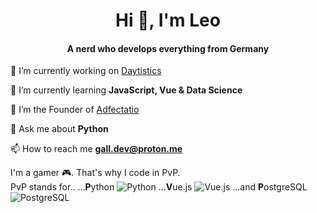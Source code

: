 <h1 align="center">Hi 🗽, I'm Leo</h1>
<h4 align="center">A nerd who develops everything from Germany</h4>

🔭 I’m currently working on [Daytistics](https://github.com/adf-tech/daytistics)

🌱 I’m currently learning **JavaScript, Vue & Data Science**

💚 I’m the Founder of [Adfectatio](https://github.com/adf-tech/)

💬 Ask me about **Python**

📫 How to reach me **gall.dev@proton.me**


I'm a gamer 🎮. That's why I code in PvP. <br>
PvP stands for..
...**P**ython ![Python](https://img.shields.io/badge/-Python-3776AB?style=flat-square&logo=Python&logoColor=white)
...**V**ue.js ![Vue.js](https://img.shields.io/badge/-Vue.js-4FC08D?style=flat-square&logo=Vue.js&logoColor=white)
...and **P**ostgreSQL ![PostgreSQL](https://img.shields.io/badge/-PostgreSQL-336791?style=flat-square&logo=PostgreSQL&logoColor=white)

